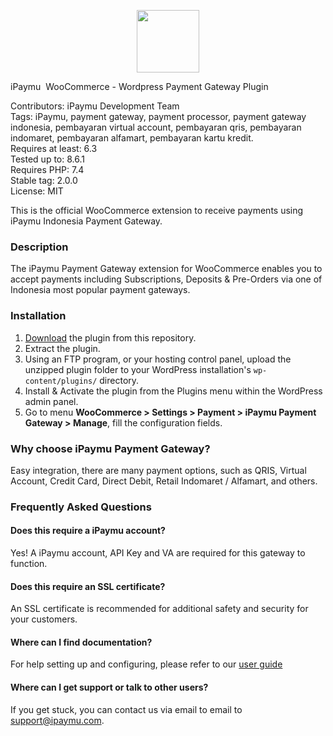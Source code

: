 <p align="center"><img width="100" src="https://sandbox.ipaymu.com/asset/images/logo-ipaymu/ipaymu-text-plus-blue.png"></p>

iPaymu&nbsp; WooCommerce - Wordpress Payment Gateway Plugin

Contributors: iPaymu Development Team<br>
Tags: iPaymu, payment gateway, payment processor, payment gateway indonesia, pembayaran virtual account, pembayaran qris, pembayaran indomaret, pembayaran alfamart, pembayaran kartu kredit.<br>
Requires at least: 6.3<br>
Tested up to: 8.6.1<br>
Requires PHP: 7.4<br>
Stable tag: 2.0.0<br>
License: MIT

This is the official WooCommerce extension to receive payments using iPaymu Indonesia Payment Gateway.

### Description

The iPaymu Payment Gateway extension for WooCommerce enables you to accept payments including Subscriptions, Deposits & Pre-Orders via one of Indonesia most popular payment gateways.

### Installation

1. [Download](../../archive/master.zip) the plugin from this repository.
2. Extract the plugin.
3. Using an FTP program, or your hosting control panel, upload the unzipped plugin folder to your WordPress installation's `wp-content/plugins/` directory.
4. Install & Activate the plugin from the Plugins menu within the WordPress admin panel.
5. Go to menu **WooCommerce > Settings > Payment > iPaymu Payment Gateway  > Manage**, fill the configuration fields.

### Why choose iPaymu Payment Gateway?

Easy integration, there are many payment options, such as QRIS, Virtual Account, Credit Card, Direct Debit, Retail Indomaret / Alfamart, and others.

### Frequently Asked Questions

#### Does this require a iPaymu account?

Yes! A iPaymu account, API Key and VA are required for this gateway to function.

#### Does this require an SSL certificate?

An SSL certificate is recommended for additional safety and security for your customers.

#### Where can I find documentation?

For help setting up and configuring, please refer to our [user guide](https://ipaymu.com/api-collection)

#### Where can I get support or talk to other users?

If you get stuck, you can contact us via email to email to [support@ipaymu.com](mailto:support@ipaymu.com).

